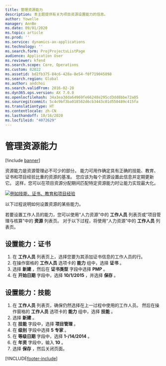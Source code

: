 ```yaml
---
title: 管理资源能力
description: 本主题提供有关为项目资源设置能力的信息。
author: Yowelle
manager: AnnBe
ms.date: 09/01/2020
ms.topic: article
ms.prod: ''
ms.service: dynamics-ax-applications
ms.technology: ''
ms.search.form: ProjProjectsListPage
audience: Application User
ms.reviewer: kfend
ms.search.scope: Core, Operations
ms.custom: 82022
ms.assetid: bd2fb375-84c6-428a-8e54-f0f719045898
ms.search.region: Global
ms.author: andchoi
ms.search.validFrom: 2016-02-28
ms.dyn365.ops.version: AX 7.0.0
ms.openlocfilehash: 34a3ea3dda64969fe66248e295cd3dd8bbe72a05
ms.sourcegitcommit: 5c4c9bf3ba018562d6cb3443c01d550489c415fa
ms.translationtype: HT
ms.contentlocale: zh-CN
ms.lasthandoff: 10/16/2020
ms.locfileid: "4072629"
---
```

# <a name="manage-resource-competencies"></a>管理资源能力

[!include [banner](../includes/banner.md)]

资源能力是资源管理必不可少的部分。 能力可用作确定具有正确的技能、教育、证书和项目经验比重的资源的基准。 您应该为每个资源设置此信息并定期更新它。 这样，您可以在项目资源分配期间匹配特定资源能力时让能力实现最大化。

[![例如技能、证书、教育和项目经验](./media/projectresourcing06-1024x383.jpg)](./media/projectresourcing06.jpg)

以下过程说明如何设置资源的某些能力。

若要设置工作人员的能力，您可以使用“人力资源”中的 **工作人员** 列表页或“项目管理与核算”中的 **资源** 列表页。 对于以下过程，将使用“人力资源”中的 **工作人员** 列表页。

## <a name="set-up-competencies-certificates"></a>设置能力：证书

1. 在 **工作人员** 列表页上，选择您要为其添加证书信息的工作人员的行。
2. 在操作窗格的 **工作人员** 选项卡的 **能力** 组中，选择 **证书** 。
3. 选择 **新建** ，然后在 **证书类型** 字段中选择 **PMP** 。
4. 在 **开始日期** 字段中，选择 **10/1/2015** ，并选择 **保存** 。

## <a name="set-up-competencies-skills"></a>设置能力：技能

1. 在 **工作人员** 列表页，确保仍然选择在上一过程中使用的工作人员。 然后在操作窗格的 **工作人员** 选项卡的 **能力** 组中，选择 **技能** 。
2. 选择 **新建** 。
3. 在 **技能** 字段中，选择 **项目管理** 。
4. 在 **级别** 字段中选择 **5 专家** 。
5. 在 **等级日期** 字段中，选择 **1-/14/2014** 。
6. 在 **年资** 字段中，输入 **10** 。
7. 选择 **保存** ，然后关闭页面。


[!INCLUDE[footer-include](../includes/footer-banner.md)]